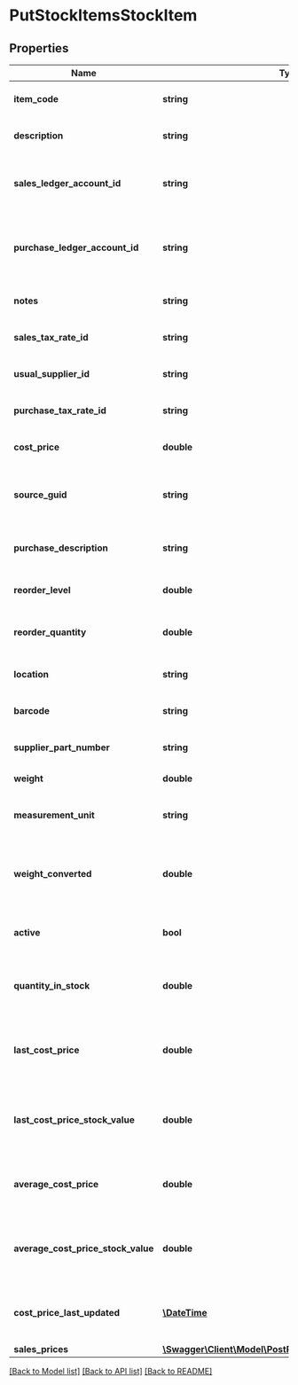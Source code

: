 # PutStockItemsStockItem

## Properties
Name | Type | Description | Notes
------------ | ------------- | ------------- | -------------
**item_code** | **string** | The item code for the stock item | [optional] 
**description** | **string** | The stock item description | [optional] 
**sales_ledger_account_id** | **string** | The sales ledger account for the stock item | [optional] 
**purchase_ledger_account_id** | **string** | The purchase ledger account for the stock item | [optional] 
**notes** | **string** | The notes for the stock item | [optional] 
**sales_tax_rate_id** | **string** | The ID of the Sales Tax Rate. | [optional] 
**usual_supplier_id** | **string** | The ID of the Usual Supplier. | [optional] 
**purchase_tax_rate_id** | **string** | The ID of the Purchase Tax Rate. | [optional] 
**cost_price** | **double** | The cost price of the stock item | [optional] 
**source_guid** | **string** | Used when importing stock items from external sources | [optional] 
**purchase_description** | **string** | The stock item purchase description | [optional] 
**reorder_level** | **double** | The reorder level for the stock item | [optional] 
**reorder_quantity** | **double** | The reorder quantity for the stock item | [optional] 
**location** | **string** | The location for the stock item | [optional] 
**barcode** | **string** | The barcode for the stock item | [optional] 
**supplier_part_number** | **string** | The supplier part number for stock item | [optional] 
**weight** | **double** | The weight of stock item | [optional] 
**measurement_unit** | **string** | The unit of measure of weight for stock item | [optional] 
**weight_converted** | **double** | The weight of stock item converted to the lowest unit of measurement | [optional] 
**active** | **bool** | Indicates whether the stock item is active | [optional] 
**quantity_in_stock** | **double** | The current quantity of the stock item held by the business | [optional] 
**last_cost_price** | **double** | The most recent &#39;purchase invoice&#39; or &#39;adjustment in&#39; price | [optional] 
**last_cost_price_stock_value** | **double** | The value of the current stock in terms of the last cost price | [optional] 
**average_cost_price** | **double** | The average price across all purchases of this stock item | [optional] 
**average_cost_price_stock_value** | **double** | The value of the current stock in terms of the average cost price | [optional] 
**cost_price_last_updated** | [**\DateTime**](\DateTime.md) | The date on which the last cost price was last updated | [optional] 
**sales_prices** | [**\Swagger\Client\Model\PostProductsProductSalesPrices[]**](PostProductsProductSalesPrices.md) |  | [optional] 

[[Back to Model list]](../README.md#documentation-for-models) [[Back to API list]](../README.md#documentation-for-api-endpoints) [[Back to README]](../README.md)


